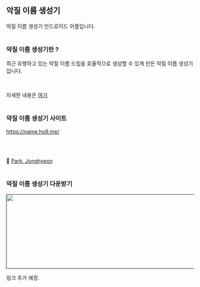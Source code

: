 ## 악질 이름 생성기

악질 이름 생성기 안드로이드 어플입니다.</br></br>



### 악질 이름 생성기란 ?

최근 유행하고 있는 악질 이름 드립을 효율적으로 생성할 수 있게 만든 악질 이름 생성기 입니다.

</br>



자세한 내용은 [여기](https://name.ho9.me/detail.html) </br></br>



### 악질 이름 생성기 사이트

https://name.ho9.me/



</br></br>

🔗 [Park, Jonghyeon](https://github.com/kpjhg0124)</br></br>



### 악질 이름 생성기 다운받기

[<img src="https://play.google.com/intl/en_us/badges/static/images/badges/en_badge_web_generic.png" width = "600" height = "200"  />]() 

링크 추가 예정.